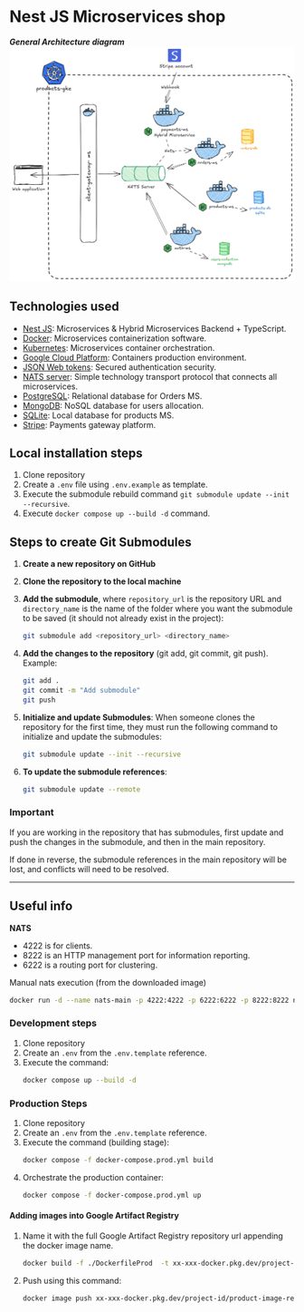 # Nest JS Microservices shop

***General Architecture diagram***
![Microservices general diagram](./architecture.png)

## Technologies used
- [Nest JS](https://nestjs.com/): Microservices & Hybrid Microservices Backend + TypeScript.
- [Docker](https://www.docker.com/): Microservices containerization software.
- [Kubernetes](https://kubernetes.io/): Microservices container orchestration.
- [Google Cloud Platform](https://cloud.google.com/): Containers production environment.
- [JSON Web tokens](https://jwt.io/): Secured authentication security.
- [NATS server](https://nats.io/): Simple technology transport protocol that connects all microservices.
- [PostgreSQL](https://www.postgresql.org/): Relational database for Orders MS.
- [MongoDB](https://www.mongodb.com/): NoSQL database for users allocation.
- [SQLite](https://www.sqlite.org/): Local database for products MS.
- [Stripe](https://stripe.com/es): Payments gateway platform.

## Local installation steps

1. Clone repository
2. Create a `.env` file using `.env.example` as template.
3. Execute the submodule rebuild command `git submodule update --init --recursive`.
4. Execute `docker compose up --build -d` command.

## Steps to create Git Submodules

1. **Create a new repository on GitHub**
2. **Clone the repository to the local machine**
3. **Add the submodule**, where `repository_url` is the repository URL and `directory_name` is the name of the folder where you want the submodule to be saved (it should not already exist in the project):

   ```bash
   git submodule add <repository_url> <directory_name>
   ```

4. **Add the changes to the repository** (git add, git commit, git push). Example:

   ```bash
   git add .
   git commit -m "Add submodule"
   git push
   ```

5. **Initialize and update Submodules**: When someone clones the repository for the first time, they must run the following command to initialize and update the submodules:

   ```bash
   git submodule update --init --recursive
   ```

6. **To update the submodule references**:

   ```bash
   git submodule update --remote
   ```

### Important

If you are working in the repository that has submodules, first update and push the changes in the submodule, and then in the main repository.

If done in reverse, the submodule references in the main repository will be lost, and conflicts will need to be resolved.

---

## Useful info

**NATS**

- 4222 is for clients.
- 8222 is an HTTP management port for information reporting.
- 6222 is a routing port for clustering.

Manual nats execution (from the downloaded image)
```bash
docker run -d --name nats-main -p 4222:4222 -p 6222:6222 -p 8222:8222 nats
```

### Development steps
1. Clone repository
2. Create an `.env` from the `.env.template` reference.
3. Execute the command:
   ```bash
   docker compose up --build -d
   ```

### Production Steps

1. Clone repository
2. Create an `.env` from the `.env.template` reference.
3. Execute the command (building stage):
   ```bash
   docker compose -f docker-compose.prod.yml build
   ```
4. Orchestrate the production container:
   ```bash
   docker compose -f docker-compose.prod.yml up
   ```
   
#### Adding images into Google Artifact Registry
1. Name it with the full Google Artifact Registry repository url appending the docker image name.
   ```bash
   docker build -f ./DockerfileProd  -t xx-xxx-docker.pkg.dev/project-id/product-image-registry/docker-image-name .
   ```
2. Push using this command:
   ```bash
   docker image push xx-xxx-docker.pkg.dev/project-id/product-image-registry/docker-image-name
   ```